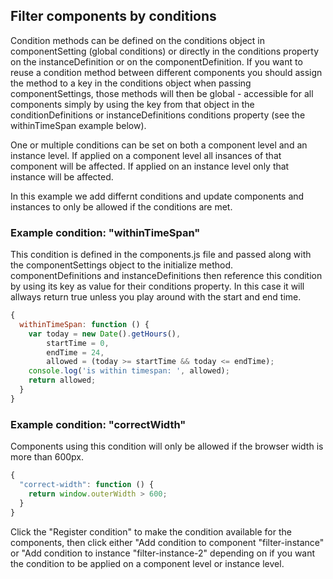 ## Filter components by conditions
Condition methods can be defined on the conditions object in componentSetting (global conditions) or directly in the conditions property on the instanceDefinition or on the componentDefinition. If you want to reuse a condition method between different components you should assign the method to a key in the conditions object when passing componentSettings, those methods will then be global - accessible for all components simply by using the key from that object in the conditionDefinitions or instanceDefinitions conditions property (see the withinTimeSpan example below).

One or multiple conditions can be set on both a component level and an instance level. If applied on a component level all insances of that component will be affected. If applied on an instance level only that instance will be affected.

In this example we add differnt conditions and update components and instances to only be allowed if the conditions are met.

### Example condition: "withinTimeSpan"
This condition is defined in the components.js file and passed along with the componentSettings object to the initialize method. componentDefinitions and instanceDefinitions then reference this condition by using its key as value for their conditions property. In this case it will allways return true unless you play around with the start and end time.

```javascript
{
  withinTimeSpan: function () {
    var today = new Date().getHours(),
        startTime = 0,
        endTime = 24,
        allowed = (today >= startTime && today <= endTime);
    console.log('is within timespan: ', allowed);
    return allowed;
  }
}
```

### Example condition: "correctWidth"
Components using this condition will only be allowed if the browser width is more than 600px.

```javascript
{
  "correct-width": function () {
    return window.outerWidth > 600;
  }
}
```

Click the "Register condition" to make the condition available for the components, then click either "Add condition to component "filter-instance" or "Add condition to instance "filter-instance-2" depending on if you want the condition to be applied on a component level or instance level.

